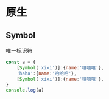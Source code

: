 # 原生

## Symbol
唯一标识符
```JavaScript
const a = {
    [Symbol('xixi')]:{name:'嘻嘻嘻'},
    'haha':{name:'哈哈哈'},
    [Symbol('xixi')]:{name:'嘻嘻嘻'},
}
console.log(a)
```
